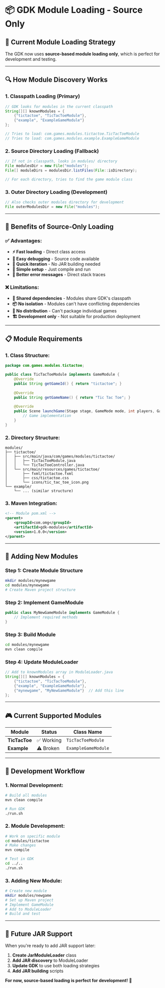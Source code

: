 # 📦 GDK Module Loading - Source Only

## 🎯 **Current Module Loading Strategy**

The GDK now uses **source-based module loading only**, which is perfect for development and testing.

---

## 🔍 **How Module Discovery Works**

### **1. Classpath Loading (Primary)**
```java
// GDK looks for modules in the current classpath
String[][] knownModules = {
    {"tictactoe", "TicTacToeModule"},
    {"example", "ExampleGameModule"}
};

// Tries to load: com.games.modules.tictactoe.TicTacToeModule
// Tries to load: com.games.modules.example.ExampleGameModule
```

### **2. Source Directory Loading (Fallback)**
```java
// If not in classpath, looks in modules/ directory
File modulesDir = new File("modules");
File[] moduleDirs = modulesDir.listFiles(File::isDirectory);

// For each directory, tries to find the game module class
```

### **3. Outer Directory Loading (Development)**
```java
// Also checks outer modules directory for development
File outerModulesDir = new File("modules");
```

---

## 🚀 **Benefits of Source-Only Loading**

### **✅ Advantages:**
- **⚡ Fast loading** - Direct class access
- **🔧 Easy debugging** - Source code available
- **🔄 Quick iteration** - No JAR building needed
- **📝 Simple setup** - Just compile and run
- **🐛 Better error messages** - Direct stack traces

### **❌ Limitations:**
- **🔗 Shared dependencies** - Modules share GDK's classpath
- **📦 No isolation** - Modules can't have conflicting dependencies
- **🚀 No distribution** - Can't package individual games
- **🏗️ Development only** - Not suitable for production deployment

---

## 📋 **Module Requirements**

### **1. Class Structure:**
```java
package com.games.modules.tictactoe;

public class TicTacToeModule implements GameModule {
    @Override
    public String getGameId() { return "tictactoe"; }
    
    @Override
    public String getGameName() { return "Tic Tac Toe"; }
    
    @Override
    public Scene launchGame(Stage stage, GameMode mode, int players, GameOptions options) {
        // Game implementation
    }
}
```

### **2. Directory Structure:**
```
modules/
├── tictactoe/
│   ├── src/main/java/com/games/modules/tictactoe/
│   │   ├── TicTacToeModule.java
│   │   └── TicTacToeController.java
│   └── src/main/resources/games/tictactoe/
│       ├── fxml/tictactoe.fxml
│       ├── css/tictactoe.css
│       └── icons/tic_tac_toe_icon.png
└── example/
    └── ... (similar structure)
```

### **3. Maven Integration:**
```xml
<!-- Module pom.xml -->
<parent>
    <groupId>com.omg</groupId>
    <artifactId>gdk-modules</artifactId>
    <version>1.0.0</version>
</parent>
```

---

## 🔧 **Adding New Modules**

### **Step 1: Create Module Structure**
```bash
mkdir modules/mynewgame
cd modules/mynewgame
# Create Maven project structure
```

### **Step 2: Implement GameModule**
```java
public class MyNewGameModule implements GameModule {
    // Implement required methods
}
```

### **Step 3: Build Module**
```bash
cd modules/mynewgame
mvn clean compile
```

### **Step 4: Update ModuleLoader**
```java
// Add to knownModules array in ModuleLoader.java
String[][] knownModules = {
    {"tictactoe", "TicTacToeModule"},
    {"example", "ExampleGameModule"},
    {"mynewgame", "MyNewGameModule"}  // Add this line
};
```

---

## 🎮 **Current Supported Modules**

| Module | Status | Class Name |
|--------|--------|------------|
| **TicTacToe** | ✅ Working | `TicTacToeModule` |
| **Example** | ⚠️ Broken | `ExampleGameModule` |

---

## 🔄 **Development Workflow**

### **1. Normal Development:**
```bash
# Build all modules
mvn clean compile

# Run GDK
./run.sh
```

### **2. Module Development:**
```bash
# Work on specific module
cd modules/tictactoe
# Make changes
mvn compile

# Test in GDK
cd ../..
./run.sh
```

### **3. Adding New Module:**
```bash
# Create new module
mkdir modules/newgame
# Set up Maven project
# Implement GameModule
# Add to ModuleLoader
# Build and test
```

---

## 🚀 **Future JAR Support**

When you're ready to add JAR support later:

1. **Create JarModuleLoader** class
2. **Add JAR discovery** to ModuleLoader
3. **Update GDK** to use both loading strategies
4. **Add JAR building** scripts

**For now, source-based loading is perfect for development!** 🎯 